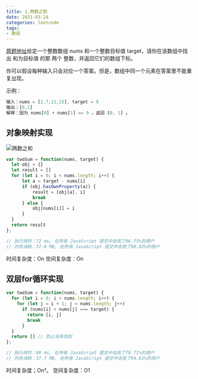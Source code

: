 ```yaml
---
title: 1.两数之和
date: 2021-03-24
categories: leetcode
tags:
- 数组
---
```


[原题地址](https://leetcode-cn.com/problems/two-sum/)给定一个整数数组 nums 和一个整数目标值 target，请你在该数组中找出 和为目标值 的那 两个 整数，并返回它们的数组下标。

你可以假设每种输入只会对应一个答案。但是，数组中同一个元素在答案里不能重复出现。

示例：

```js
输入：nums = [2,7,11,15], target = 9
输出：[0,1]
解释：因为 nums[0] + nums[1] == 9 ，返回 [0, 1] 。
```

## 对象映射实现

![两数之和](../images/两数之和.gif)

``` js
var twoSum = function(nums, target) {
  let obj = {}
  let result = []
  for (let i = 0; i < nums.length; i++) {
      let a = target - nums[i]
      if (obj.hasOwnProperty(a)) {
          result = [obj[a], i]
          break
      } else {
          obj[nums[i]] = i
      }
  }
  return result
};

// 执行用时：72 ms, 在所有 JavaScript 提交中击败了96.73%的用户
// 内存消耗：37.8 MB, 在所有 JavaScript 提交中击败了90.02%的用户
```
时间复杂度：On
空间复杂度：On

## 双层for循环实现

``` js
var twoSum = function(nums, target) {
  for (let i = 0; i < nums.length; i++) {
    for (let j = i + 1; j < nums.length; j++)
      if (nums[i] + nums[j] === target) {
        return [i, j]
        break
      }
  }
  return [] // 防止没有找到
};

// 执行用时：80 ms, 在所有 JavaScript 提交中击败了79.71%的用户
// 内存消耗：37.7 MB, 在所有 JavaScript 提交中击败了94.61%的用户
```

时间复杂度；On²。
空间复杂度：O1